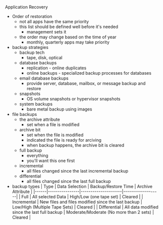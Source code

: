 Application Recovery 

* Order of restoration 
	* not all apps have the same priority 
	* this list should be defined well before it's needed
		* management sets it 
	* the order may change based on the time of year 
		* monthly, quarterly apps may take priority 
* backup strategies 
	* backup tech
		* tape, disk, optical 
	* database backups 
		* replication - online duplicates 
		* online backups - specialized backup processes for databases 
	* email database backups 
		* provide server, database, mailbox, or message backup and restore 
	* snapshots 
		* OS volume snapshots or hypervisor snapshots 
	* system backups 
		* bare metal backup using images 
* file backups 
	* the archive attribute 
		* set when a file is modified 
	* archive bit 
		* set when the file is modified 
		* indicated the file is ready for arciving 
		* when backup happens, the archive bit is cleared 
	* full backup
		* everything 
		* you'll want this one first 
	* incremental 
		* all files changed since the last incremental backup 
	* differential 
		* all files changed since the last full backup 
* backup types 
	| Type | Data Selection | Backup/Restore Time | Archive Attribute |
	|------|----------------|---------------------|-------------------|
	| Full | All selected Data | High/Low (one tape set) | Cleared |
	| Incremental | New files and files modified since the last backup | Low/High (Multiple Tape Sets) | Cleared |
	| Differential | All data modified since the last full backup | Moderate/Moderate (No more than 2 sets) | Cleared |